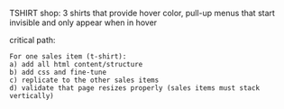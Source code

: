 TSHIRT shop:  3 shirts that provide hover color, pull-up menus that start invisible and only appear when in hover

critical path:  

	For one sales item (t-shirt):
	a) add all html content/structure
	b) add css and fine-tune
	c) replicate to the other sales items
	d) validate that page resizes properly (sales items must stack vertically)


